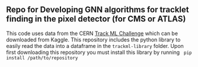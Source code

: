 ## Repo for Developing GNN algorithms for tracklet finding in the pixel detector (for CMS or ATLAS)

This code uses data from the CERN [Track ML Challenge](https://www.kaggle.com/c/trackml-particle-identification/overview) which can be downloaded from Kaggle. This repository includes the python library to easily read the data into a dataframe in the `trackml-library` folder. Upon first downloading this repository you must install this library by running 
``` pip install /path/to/repository```
